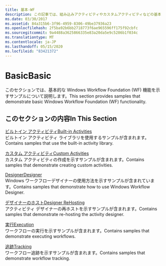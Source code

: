```yaml
---
title: 基本-WF
description: この記事では、組み込みアクティビティやカスタムアクティビティなどの基本的な Windows Workflow Foundation 機能を示すサンプルについて説明します。
ms.date: 03/30/2017
ms.assetid: 84a315b6-3f96-4959-8306-49be37936a23
ms.openlocfilehash: 2f5ba92b6bb2718773f6ae965596ff175f92cbfc
ms.sourcegitcommit: 9a4488a3625866335e83a20da5e9c5286b1f034c
ms.translationtype: MT
ms.contentlocale: ja-JP
ms.lasthandoff: 05/15/2020
ms.locfileid: "83421372"
---
```

# <a name="basic"></a><span data-ttu-id="ef238-103">Basic</span><span class="sxs-lookup"><span data-stu-id="ef238-103">Basic</span></span>
<span data-ttu-id="ef238-104">このセクションでは、基本的な Windows Workflow Foundation (WF) 機能を示すサンプルについて説明します。</span><span class="sxs-lookup"><span data-stu-id="ef238-104">This section provides samples that demonstrate basic Windows Workflow Foundation (WF) functionality.</span></span>  
  
## <a name="in-this-section"></a><span data-ttu-id="ef238-105">このセクションの内容</span><span class="sxs-lookup"><span data-stu-id="ef238-105">In This Section</span></span>  
 [<span data-ttu-id="ef238-106">ビルトイン アクティビティ</span><span class="sxs-lookup"><span data-stu-id="ef238-106">Built-in Activities</span></span>](built-in-activities.md)  
 <span data-ttu-id="ef238-107">ビルトイン アクティビティ ライブラリを使用するサンプルが含まれます。</span><span class="sxs-lookup"><span data-stu-id="ef238-107">Contains samples that use the built-in activity library.</span></span>  
  
 [<span data-ttu-id="ef238-108">カスタム アクティビティ</span><span class="sxs-lookup"><span data-stu-id="ef238-108">Custom Activities</span></span>](custom-activities.md)  
 <span data-ttu-id="ef238-109">カスタム アクティビティの作成を示すサンプルが含まれます。</span><span class="sxs-lookup"><span data-stu-id="ef238-109">Contains samples that demonstrate creating custom activities.</span></span>  
  
 [<span data-ttu-id="ef238-110">Designer</span><span class="sxs-lookup"><span data-stu-id="ef238-110">Designer</span></span>](designer.md)  
 <span data-ttu-id="ef238-111">Windows ワークフローデザイナーの使用方法を示すサンプルが含まれています。</span><span class="sxs-lookup"><span data-stu-id="ef238-111">Contains samples that demonstrate how to use Windows Workflow Designer.</span></span>  
  
 [<span data-ttu-id="ef238-112">デザイナーのホスト</span><span class="sxs-lookup"><span data-stu-id="ef238-112">Designer ReHosting</span></span>](designer-rehosting.md)  
 <span data-ttu-id="ef238-113">アクティビティ デザイナーの再ホストを示すサンプルが含まれます。</span><span class="sxs-lookup"><span data-stu-id="ef238-113">Contains samples that demonstrate re-hosting the activity designer.</span></span>  
  
 [<span data-ttu-id="ef238-114">実行</span><span class="sxs-lookup"><span data-stu-id="ef238-114">Execution</span></span>](execution.md)  
 <span data-ttu-id="ef238-115">ワークフローの実行を示すサンプルが含まれます。</span><span class="sxs-lookup"><span data-stu-id="ef238-115">Contains samples that demonstrate executing workflows.</span></span>
  
 [<span data-ttu-id="ef238-116">追跡</span><span class="sxs-lookup"><span data-stu-id="ef238-116">Tracking</span></span>](tracking.md)  
 <span data-ttu-id="ef238-117">ワークフロー追跡を示すサンプルが含まれます。</span><span class="sxs-lookup"><span data-stu-id="ef238-117">Contains samples that demonstrate workflow tracking.</span></span>
